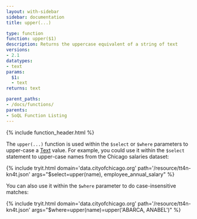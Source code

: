 ```yaml
---
layout: with-sidebar
sidebar: documentation
title: upper(...)

type: function
function: upper($1)
description: Returns the uppercase equivalent of a string of text
versions:
- 2.1
datatypes:
- text 
params:
  $1:
  - text
returns: text

parent_paths: 
- /docs/functions/
parents: 
- SoQL Function Listing 
---
```


{% include function_header.html %}

The `upper(...)` function is used within the `$select` or `$where` parameters to upper-case a [Text](/docs/datatypes/text.html) value. For example, you could use it within the `$select` statement to upper-case names from the Chicago salaries dataset:

{% include tryit.html domain='data.cityofchicago.org' path='/resource/tt4n-kn4t.json' args="$select=upper(name), employee_annual_salary" %}

You can also use it within the `$where` parameter to do case-insensitive matches:

{% include tryit.html domain='data.cityofchicago.org' path='/resource/tt4n-kn4t.json' args="$where=upper(name)=upper('ABARCA, ANABEL')" %}

